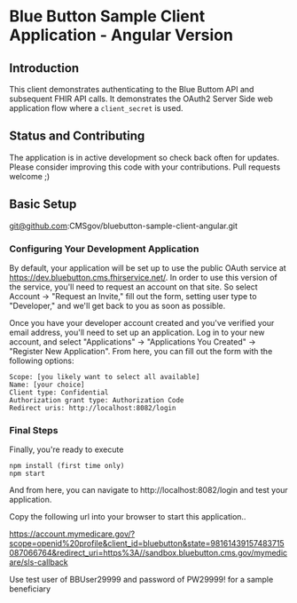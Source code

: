 Blue Button Sample Client Application - Angular Version
======================================================

## Introduction

This client demonstrates authenticating to the Blue Buttom API and subsequent FHIR API calls.
It demonstrates the OAuth2 Server Side web application flow where a `client_secret` is used.

## Status and Contributing

The application is in active development so check back often for updates.
Please consider improving this code with your contributions. Pull requests welcome ;)

## Basic Setup

   git@github.com:CMSgov/bluebutton-sample-client-angular.git


### Configuring Your Development Application

By default, your application will be set up to use the public OAuth service
at https://dev.bluebutton.cms.fhirservice.net/. In order to use this version of
the service, you'll need to request an account on that site. So select Account ->
"Request an Invite," fill out the form, setting user type to "Developer," and
we'll get back to you as soon as possible.

Once you have your developer account created and you've verified your email address,
you'll need to set up an application. Log in to your new account, and select
"Applications" -> "Applications You Created" -> "Register New Application". From
here, you can fill out the form with the following options:

    Scope: [you likely want to select all available]
    Name: [your choice]
    Client type: Confidential
    Authorization grant type: Authorization Code
    Redirect uris: http://localhost:8082/login



### Final Steps

Finally, you're ready to execute

    npm install (first time only)
    npm start

And from here, you can navigate to http://localhost:8082/login and test your application.

Copy the following url into your browser to start this application..

https://account.mymedicare.gov/?scope=openid%20profile&client_id=bluebutton&state=98161439157483715087066764&redirect_uri=https%3A//sandbox.bluebutton.cms.gov/mymedicare/sls-callback

Use test user of BBUser29999 and password of PW29999! for a sample beneficiary



